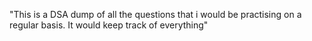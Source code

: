 "This is a DSA dump of all the questions that i would be practising on a regular basis. It would keep track of everything" 
